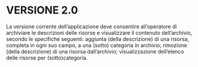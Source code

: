 # VERSIONE 2.0

La  versione  corrente dell’applicazione deve  consentire all’operatore di  archiviare  le descrizioni  delle risorse  e visualizzare il contenuto dell’archivio,  secondo  le  specifiche seguenti:
aggiunta (della descrizione) di  una  risorsa, completa in  ogni  suo  campo,  a  una (sotto) categoria in archivio;
rimozione (della descrizione) di una risorsa dall’archivio;
visualizzazione dell’elenco delle risorse per (sotto)categoria.

